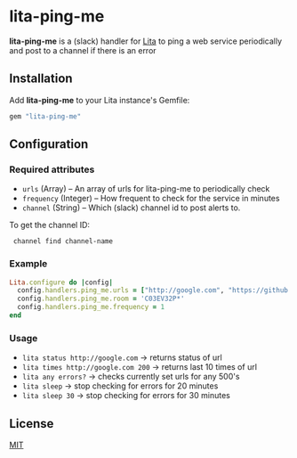 # lita-ping-me

**lita-ping-me** is a (slack) handler for [Lita](https://www.lita.io/) to ping a web service periodically and post to a channel if there is an error

## Installation

Add **lita-ping-me** to your Lita instance's Gemfile:

``` ruby
gem "lita-ping-me"
```

## Configuration

### Required attributes

* `urls` (Array) – An array of urls for lita-ping-me to periodically check
* `frequency` (Integer) – How frequent to check for the service in minutes
* `channel` (String) – Which (slack) channel id to post alerts to.

To get the channel ID:

```
 channel find channel-name
```

### Example

``` ruby
Lita.configure do |config|
  config.handlers.ping_me.urls = ["http://google.com", "https://github.com"]
  config.handlers.ping_me.room = 'C03EV32P*'
  config.handlers.ping_me.frequency = 1
end
```

### Usage

* `lita status http://google.com` -> returns status of url
* `lita times http://google.com 200` -> returns last 10 times of url
* `lita any errors?` -> checks currently set urls for any 500's
* `lita sleep` -> stop checking for errors for 20 minutes
* `lita sleep 30` -> stop checking for errors for 30 minutes


## License

[MIT](http://opensource.org/licenses/MIT)
